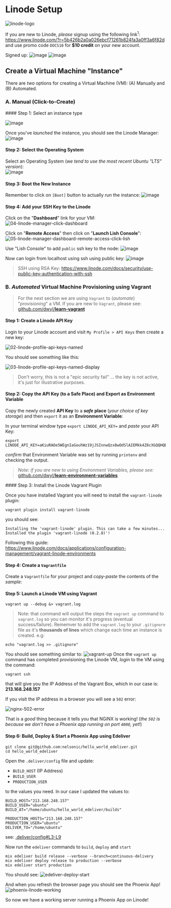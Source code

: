 # Linode Setup

![linode-logo](https://user-images.githubusercontent.com/194400/28843865-8f8c1808-76fa-11e7-80f3-a8c7f66fdde1.png)


If you are new to Linode, _please_ signup using the following link<sup>1</sup>:
https://www.linode.com/?r=5b426b2a0a026ebcf71261b824fa3a0ff3a6f82d
and use promo code `DOCS10` for **$10 credit** on your new account.

Signed up:
![image](https://user-images.githubusercontent.com/194400/28494556-052afe86-6f2a-11e7-8b89-e5a456d36c50.png)
![image](https://user-images.githubusercontent.com/194400/28494569-657beba6-6f2a-11e7-8ea6-e626dae58c83.png)

## Create a Virtual Machine "Instance"

There are _two_ options for creating a Virtual Machine (VM):
(A) Manually and (B) Automated.

### A. Manual (Click-to-Create)

#### Step 1: Select an instance type

![image](https://user-images.githubusercontent.com/194400/28494574-773c877e-6f2a-11e7-8e5d-c6bff04fb5dc.png)

Once you've _launched_ the instance, you should see the Linode Manager:
![image](https://user-images.githubusercontent.com/194400/28494579-86556488-6f2a-11e7-8c8f-b3059ca1dc09.png)

#### Step 2: Select the Operating System

Select an Operating System (_we tend to use the most recent Ubuntu "LTS" version_): <br />
![image](https://user-images.githubusercontent.com/194400/28494609-3fb1b21a-6f2b-11e7-9448-7a11ebcd6c3b.png)

#### Step 3: Boot the New Instance

Remember to click on `[Boot]` button to actually _run_ the instance:
![image](https://user-images.githubusercontent.com/194400/28494633-079559c6-6f2c-11e7-94d4-3e5e94d00b8a.png)

#### Step 4: Add your SSH Key to the Linode

Click on the "**Dashboard**" link for your VM:
![04-linode-manager-click-dashboard](https://user-images.githubusercontent.com/194400/28655621-ef1d191c-7294-11e7-84ee-1f75ce16c52f.png)

Click on "**Remote Access**" then click on "**Launch Lish Console**":
![05-linode-manager-dashboard-remote-access-click-lish](https://user-images.githubusercontent.com/194400/28655707-86518052-7295-11e7-9ab4-96cb4b323c4f.png)

Use "Lish Console" to add `public` ssh key to the node:
![image](https://user-images.githubusercontent.com/194400/28494679-53a9c292-6f2d-11e7-910f-55a3a6a31b12.png)

Now can login from localhost using ssh using public key:
![image](https://user-images.githubusercontent.com/194400/28494687-a2e9b524-6f2d-11e7-8cdb-b6d4af9dd514.png)

> SSH using RSA Key:
https://www.linode.com/docs/security/use-public-key-authentication-with-ssh

### B. _Automated_ Virtual Machine Provisioning using Vagrant

> For the next section we are using `Vagrant` to (_automate_) "_provisioning_"
a VM. If you are new to `Vagrant`, please see:
[github.com/dwyl/**learn-vagrant**](https://github.com/dwyl/learn-vagrant)

#### Step 1: Create a Linode API Key

Login to your Linode account and visit `My Profile > API Keys`
then create a new key:

![02-linode-profile-api-keys-named](https://user-images.githubusercontent.com/194400/28654772-d8e4b2dc-728e-11e7-9dfe-925f20d8ff11.png)

You should see something like this:

![03-linode-profile-api-keys-named-display](https://user-images.githubusercontent.com/194400/28655427-cbea2094-7293-11e7-8c37-109dc7d06ad3.png)

> Don't worry, this is not a "epic security fail" ... the key is not active,
it's just for illustrative purposes.

#### Step 2: Copy the API Key (to a Safe Place) and Export as Environment Variable

Copy the newly created **API Key** to a **_safe_ place**
(_your choice of key storage_)
and then `export` it as an **Environment Variable**:

In your terminal window type `export LINODE_API_KEY=` and _paste_ your API Key:
```
export LINODE_API_KEY=aKiuRAOe5WEgnIaGouhWz19jJSInnwQzx8wOdSlAIEMkk4Z8cXGQQHQBdB2MSaRk
```
_confirm_ that Environment Variable was set
by running `printenv` and checking the output.

> _Note: if you are new to using Environment Variables, please see:_
[github.com/dwyl/**learn-environment-variables**](https://github.com/dwyl/learn-environment-variables)


#### Step 3: Install the Linode Vagrant Plugin

Once you have installed Vagrant
you will need to install the `vagrant-linode` plugin:

```
vagrant plugin install vagrant-linode
```
you should see:
```
Installing the 'vagrant-linode' plugin. This can take a few minutes...
Installed the plugin 'vagrant-linode (0.2.8)'!
```

Following this guide:
https://www.linode.com/docs/applications/configuration-management/vagrant-linode-environments

#### Step 4: Create a `Vagrantfile`

Create a `Vagrantfile` for your project and _copy-paste_
the contents of the _sample_:

#### Step 5: Launch a Linode VM using Vagrant

```
vagrant up --debug &> vagrant.log
```
> Note: that command will output the steps the `vagrant up` command
to `vagrant.log` so you can monitor it's progress (eventual success/failure).
Rememver to add the `vagrant.log` to your `.gitignore` file
as it's **thousands of lines** which change each time an instance
is created. e.g:
```
echo "vagrant.log >> .gitignore"
```

You should see something similar to:
![vagrant-up](https://user-images.githubusercontent.com/194400/28662379-e1fd97bc-72b1-11e7-9226-372f95edefb5.png)
Once the `vagrant up` command has completed provisioning the Linode VM,
_login_ to the VM using the command:
```
vagrant ssh
```
that will give you the IP Address of the Vagrant Box, which in our case is:
**213.168.248.157**



If you visit the IP address in a browser you will see a `502` error:

![nginx-502-error](https://user-images.githubusercontent.com/194400/28662539-67d6a608-72b2-11e7-810c-0098edb2396c.png)


That is a _good_ thing because it tells you that NGiNX is working!
(_the `502` is because we don't have a Phoenix app
  running on port `4000`, yet!_)

#### Step 6: Build, Deploy & Start a Phoenix App using Edeliver

```
git clone git@github.com:nelsonic/hello_world_edeliver.git
cd hello_world_edeliver
```
Open the `.deliver/config` file and update:
+ `BUILD_HOST` (IP Address)
+ `BUILD_USER`
+ `PRODUCTION_USER`

to the values you need.
In our case I updated the values to:
```
BUILD_HOST="213.168.248.157"
BUILD_USER="ubuntu"
BUILD_AT="/home/ubuntu/hello_world_edeliver/builds"

PRODUCTION_HOSTS="213.168.248.157"
PRODUCTION_USER="ubuntu"
DELIVER_TO="/home/ubuntu"
```
see: [.deliver/config#L3-L9](https://github.com/nelsonic/hello_world_edeliver/blob/fd65c19118509f06177d58c145dae18669e04479/.deliver/config#L3-L9)

Now run the `edeliver` commands to `build`, `deploy` and `start`
```
mix edeliver build release --verbose --branch=continuous-delivery
mix edeliver deploy release to production --verbose
mix edeliver start production
```

You should see:
![edeliver-deploy-start](https://user-images.githubusercontent.com/194400/28664767-61cacf4e-72b9-11e7-8274-40543cd08c0a.png)

And when you refresh the browser page you should see the Phoenix App!
![phoenix-linode-working](https://user-images.githubusercontent.com/194400/28665164-ab3f5e28-72ba-11e7-90a5-2a59511932fd.png)


So now we have a working server running a Phoenix App on Linode!




<!--
## Notes

Re-sizing a VM appears to be pretty straightforward:
![image](https://user-images.githubusercontent.com/194400/28494605-2807bc9a-6f2b-11e7-976b-80d58416e17d.png)
-->
